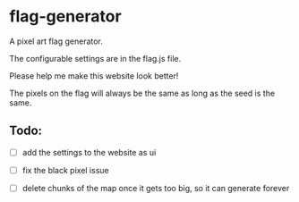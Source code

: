 # flag-generator

A pixel art flag generator.

The configurable settings are in the flag.js file.

Please help me make this website look better!

The pixels on the flag will always be the same as long as the seed is the same.

## Todo:
- [ ] add the settings to the website as ui

- [ ] fix the black pixel issue

- [ ] delete chunks of the map once it gets too big, so it can generate forever

